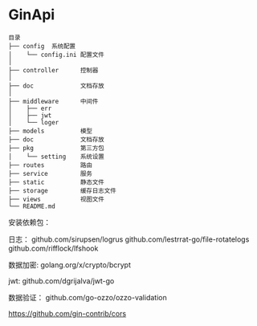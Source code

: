 # GinApi
```
目录
├── config  系统配置
│    └── config.ini 配置文件
│
├── controller      控制器
│     
├── doc             文档存放 
│     
├── middleware      中间件
│    ├── err          
│    ├── jwt                
│    └── loger          
├── models          模型
├── doc             文档存放
├── pkg             第三方包 
│    └── setting    系统设置        
├── routes          路由
├── service         服务
├── static          静态文件
├── storage         缓存日志文件
├── views           视图文件
└── README.md  
```

安装依赖包：

日志：
github.com/sirupsen/logrus
github.com/lestrrat-go/file-rotatelogs
github.com/rifflock/lfshook

数据加密:
golang.org/x/crypto/bcrypt

jwt:
github.com/dgrijalva/jwt-go

数据验证：
github.com/go-ozzo/ozzo-validation

https://github.com/gin-contrib/cors
